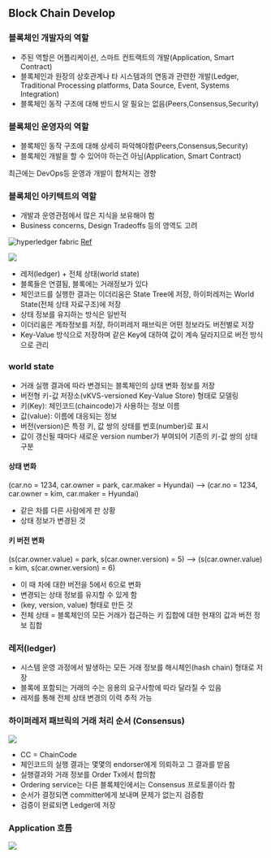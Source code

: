 Block Chain Develop
------


### 블록체인 개발자의 역할
- 주된 역할은 어플리케이션, 스마트 컨트랙트의 개발(Application, Smart Contract)
- 블록체인과 원장의 상호관계나 타 시스템과의 연동과 관련한 개발(Ledger, Traditional Processing platforms, Data Source, Event, Systems Integration)
- 블록체인 동작 구조에 대해 반드시 알 필요는 없음(Peers,Consensus,Security)

### 블록체인 운영자의 역할
- 블록체인 동작 구조에 대해 상세히 파악해야함(Peers,Consensus,Security)
- 블록체인 개발을 할 수 있어야 하는건 아님(Application, Smart Contract)

최근에는 DevOps등 운영과 개발이 합쳐지는 경향

### 블록체인 아키텍트의 역할
- 개발과 운영관점에서 많은 지식을 보유해야 함
- Business concerns, Design Tradeoffs 등의 영역도 고려



![hyperledger fabric](https://media.vlpt.us/images/dsunni/post/f4f8152a-6b5b-4db1-9b06-953021f8c78d/644df7d73a0a4b7086f98c4a885cdf3b.jpg)
[Ref](https://leeminki.github.io/blockchain/2018/09/07/Youtube_hyperledger_2.html)

![](https://user-images.githubusercontent.com/28076542/45217911-cad25300-b2e0-11e8-90fc-910afa08198a.png)
- 레저(ledger) + 전체 상태(world state)
- 블록들은 연결됨, 블록에는 거래정보가 있다
- 체인코드를 실행한 결과는 이더리움은 State Tree에 저장, 하이퍼레저는 World State(전체 상태 자료구조)에 저장
- 상태 정보를 유지하는 방식은 일반적
- 이더리움은 계좌정보를 저장, 하이퍼레저 패브릭은 어떤 정보라도 버전별로 저장
- Key-Value 방식으로 저장하며 같은 Key에 대하여 값이 계속 달라지므로 버전 방식으로 관리

### world state

- 거래 실행 결과에 따라 변경되는 블록체인의 상태 변화 정보를 저장
- 버전형 키-값 저장소(vKVS-versioned Key-Value Store) 형태로 모델링
- 키(Key): 체인코드(chaincode)가 사용하는 정보 이름
- 값(value): 이름에 대응되는 정보
- 버전(version)은 특정 키, 값 쌍의 상태를 번호(number)로 표시
- 값이 갱신될 때마다 새로운 version number가 부여되어 기존의 키-값 쌍의 상태 구분


#### 상태 변화 

(car.no = 1234, car.owner = park, car.maker = Hyundai)
–> (car.no = 1234, car.owner = kim, car.maker = Hyundai)

- 같은 차를 다른 사람에게 판 상황
- 상태 정보가 변경된 것

#### 키 버전 변화

(s(car.owner.value) = park, s(car.owner.version) = 5)
–> (s(car.owner.value) = kim, s(car.owner.version) = 6)

- 이 때 차에 대한 버전을 5에서 6으로 변화
- 변경되는 상태 정보를 유지할 수 있게 함
- (key, version, value) 형태로 만든 것
- 전체 상태 = 블록체인의 모든 거래가 접근하는 키 집합에 대한 현재의 값과 버전 정보 집합

### 레저(ledger)

- 시스템 운영 과정에서 발생하는 모든 거래 정보를 해시체인(hash chain) 형태로 저장
- 블록에 포함되는 거래의 수는 응용의 요구사항에 따라 달라질 수 있음
- 레저를 통해 전체 상태 변경의 이력 추적 가능

### 하이퍼레저 패브릭의 거래 처리 순서 (Consensus)

![](https://user-images.githubusercontent.com/28076542/45219920-6a92df80-b2e7-11e8-92ef-f9d3feee06b8.png)

- CC = ChainCode
- 체인코드의 실행 결과는 몇몇의 endorser에게 의뢰하고 그 결과를 받음
- 실행결과와 거래 정보를 Order Tx에서 합의함
- Ordering service는 다른 블록체인에서는 Consensus 프로토콜이라 함
- 순서가 결정되면 committer에게 보내며 문제가 없는지 검증함
- 검증이 완료되면 Ledger에 저장

### Application 흐름

![](https://miro.medium.com/max/1400/1*2m8OvLXa6leRE52Usiuh-Q.png)

